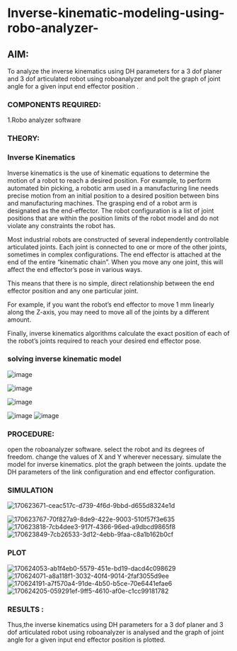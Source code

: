 # Inverse-kinematic-modeling-using-robo-analyzer-

 
## AIM: 
To analyze the inverse kinematics using DH parameters for a 3 dof planer and 3 dof articulated robot using roboanalyzer and polt the graph of joint angle for a given  input end effector position .


### COMPONENTS REQUIRED:
1.Robo analyzer software  


### THEORY: 
  
### Inverse Kinematics
 

Inverse kinematics is the use of kinematic equations to determine the motion of a robot to reach a desired position. For example, to perform automated bin picking, a robotic arm used in a manufacturing line needs precise motion from an initial position to a desired position between bins and manufacturing machines. The grasping end of a robot arm is designated as the end-effector. The robot configuration is a list of joint positions that are within the position limits of the robot model and do not violate any constraints the robot has.

 Most industrial robots are constructed of several independently controllable articulated joints. Each joint is connected to one or more of the other joints, sometimes in complex configurations. The end effector is attached at the end of the entire “kinematic chain”. When you move any one joint, this will affect the end effector’s pose in various ways.

This means that there is no simple, direct relationship between the end effector position and any one particular joint.

For example, if you want the robot’s end effector to move 1 mm linearly along the Z-axis, you may need to move all of the joints by a different amount.

Finally, inverse kinematics algorithms calculate the exact position of each of the robot’s joints required to reach your desired end effector pose.

### solving inverse kinematic model 
![image](https://user-images.githubusercontent.com/36288975/170622829-3fe97ef7-8ef1-44af-afae-b0954871aa0c.png)


![image](https://user-images.githubusercontent.com/36288975/170622902-f48fd9c7-f2ec-4fd5-904b-ea51be8298c3.png)

![image](https://user-images.githubusercontent.com/36288975/170622934-a3fd7f77-7eb2-4408-b66d-d6e3adbd1f99.png)

![image](https://user-images.githubusercontent.com/36288975/170622982-9c4d8b23-1563-4e17-9616-87bcc4f4501d.png)
![image](https://user-images.githubusercontent.com/36288975/170623020-f27efc12-bb58-4f62-840d-af544ac6689e.png)

### PROCEDURE:
open the roboanalyzer software.
select the robot and its degrees of freedom.
change the values of X and Y wherever necessary.
simulate the model for inverse kinematics.
plot the graph between the joints.
update the DH parameters of the link configuration and end effector configuration.
### SIMULATION 
 ![170623671-ceac517c-d739-4f6d-9bbd-d655d8324e1d](https://user-images.githubusercontent.com/88670187/205495657-ca625e88-cd01-49c0-aed2-dc27736c9ed1.jpg)

 ![170623767-70f827a9-8de9-422e-9003-510f57f3e635](https://user-images.githubusercontent.com/88670187/205495663-890be768-2e5b-46a6-81b3-59256c3149d7.jpg)
![170623818-7cb4dee3-917f-4366-96ed-a9dbcd9865f8](https://user-images.githubusercontent.com/88670187/205495666-07c27161-ea05-498e-b1cc-50fec286adab.png)
 ![170623849-7cb26533-3d12-4ebb-9faa-c8a1b162b0cf](https://user-images.githubusercontent.com/88670187/205495669-2dc72277-bca5-42d3-8ede-77dfb3bac88e.png)

 
 ### PLOT 
 
 ![170624053-ab1f4eb0-5579-451e-bd19-dacd4c098629](https://user-images.githubusercontent.com/88670187/205495674-3d80d6c2-ed53-4ffb-a534-afb57ad3f23d.png)
 ![170624071-a8a118f1-3032-40f4-9014-2faf3055d9ee](https://user-images.githubusercontent.com/88670187/205495677-649e31c8-58d3-47d2-9eb3-5d5cc8b63cc1.jpg)
 ![170624191-a7f570a4-91de-4b50-b5ce-70e6441efae6](https://user-images.githubusercontent.com/88670187/205495683-ef3537ea-5960-43e4-98aa-a26b4b83259b.png)
![170624205-059291ef-9ff5-4610-af0e-c1cc99181782](https://user-images.githubusercontent.com/88670187/205495686-62a03a37-1d0a-4a51-a0d6-32b0314334a5.jpg)


### RESULTS :  
Thus,the inverse kinematics using DH parameters for a 3 dof planer and 3 dof articulated robot using roboanalyzer is analysed and the graph of joint angle for a given input end effector position is plotted.
